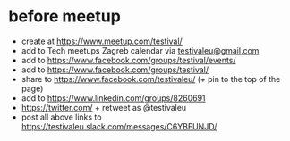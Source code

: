 # before meetup

- create at https://www.meetup.com/testival/
- add to Tech meetups Zagreb calendar via testivaleu@gmail.com
- add to https://www.facebook.com/groups/testival/events/
- add to https://www.facebook.com/groups/testival/
- share to https://www.facebook.com/testivaleu/ (+ pin to the top of the page)
- add to https://www.linkedin.com/groups/8260691
- https://twitter.com/ + retweet as @testivaleu
- post all above links to https://testivaleu.slack.com/messages/C6YBFUNJD/
